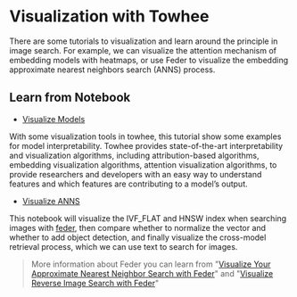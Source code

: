 # Visualization with Towhee

There are some tutorials to visualization and learn around the principle in image search. For example, we can visualize the attention mechanism of embedding models with heatmaps, or use Feder to visualize the embedding approximate nearest neighbors search (ANNS) process.

## Learn from Notebook

- [Visualize Models](./under_the_hood_embedding_models.ipynb)

With some visualization tools in towhee, this tutorial show some examples for model interpretability. Towhee provides state-of-the-art interpretability and visualization algorithms, including attribution-based algorithms, embedding visualization algorithms, attention visualization algorithms, to provide researchers and developers with an easy way to understand features and which features are contributing to a model’s output.

- [Visualize ANNS](./under_the_hood_anns_index.ipynb)

This notebook will visualize the IVF_FLAT and HNSW index when searching images with [feder](https://github.com/zilliztech/feder), then compare whether to normalize the vector and whether to add object detection, and finally visualize the cross-model retrieval process, which we can use text to search for images. 

> More information about Feder you can learn from "[Visualize Your Approximate Nearest Neighbor Search with Feder](https://zilliz.com/blog/Visualize-Your-Approximate-Nearest-Neighbor-Search-with-Feder)" and "[Visualize Reverse Image Search with Feder](https://zilliz.com/blog/Visualize-Reverse-Image-Search-with-Feder)"
